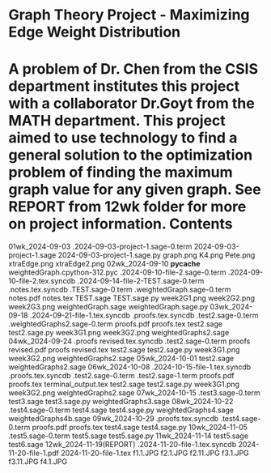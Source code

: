 Graph Theory Project - Maximizing Edge Weight Distribution
======================================================================
A problem of Dr. Chen from the CSIS department institutes this project with a collaborator 
Dr.Goyt from the MATH department. This project aimed to use technology to find a general
solution to the optimization problem of finding the maximum graph value for any given graph.
See REPORT from 12wk folder for more on project information.
Contents
======================================================================
01wk_2024-09-03
  .2024-09-03-project-1.sage-0.term
  2024-09-03-project-1.sage
  2024-09-03-project-1.sage.py
  graph.png
  K4.png
  Pete.png
  xtraEdge.png
  xtraEdge2.png
02wk_2024-09-10
  __pycache__
    weightedGraph.cpython-312.pyc
  .2024-09-10-file-2.sage-0.term
  .2024-09-10-file-2.tex.syncdb
  .2024-09-14-file-2-TEST.sage-0.term
  .notes.tex.syncdb
  .TEST.sage-0.term
  .weightedGraph.sage-0.term
  notes.pdf
  notes.tex
  TEST.sage
  TEST.sage.py
  week2G1.png
  week2G2.png
  week2G3.png
  weightedGraph.sage
  weightedGraph.sage.py
03wk_2024-09-18
  .2024-09-21-file-1.tex.syncdb
  .proofs.tex.syncdb
  .test2.sage-0.term
  .weightedGraphs2.sage-0.term
  proofs.pdf
  proofs.tex
  test2.sage
  test2.sage.py
  week3G1.png
  week3G2.png
  weightedGraphs2.sage
04wk_2024-09-24
  .proofs revised.tex.syncdb
  .test2.sage-0.term
  proofs revised.pdf
  proofs revised.tex
  test2.sage
  test2.sage.py
  week3G1.png
  week3G2.png
  weightedGraphs2.sage
05wk_2024-10-01
  test2.sage
  weightedGraphs2.sage
06wk_2024-10-08
  .2024-10-15-file-1.tex.syncdb
  .proofs.tex.syncdb
  .test2.sage-0.term
  .test2.sage-1.term
  proofs.pdf
  proofs.tex
  terminal_output.tex
  test2.sage
  test2.sage.py
  week3G1.png
  week3G2.png
  weightedGraphs2.sage
07wk_2024-10-15
  .test3.sage-0.term
  test3.sage
  test3.sage.py
  weightedGraphs3.sage
08wk_2024-10-22
  .test4.sage-0.term
  test4.sage
  test4.sage.py
  weightedGraphs4.sage
  weightedGraphs4b.sage
09wk_2024-10-29
  .proofs.tex.syncdb
  .test4.sage-0.term
  proofs.pdf
  proofs.tex
  test4.sage
  test4.sage.py
10wk_2024-11-05
  .test5.sage-0.term
  test5.sage
  test5.sage.py
11wk_2024-11-14
  test5.sage
  test6.sage
12wk_2024-11-19(REPORT)
  .2024-11-20-file-1.tex.syncdb
  2024-11-20-file-1.pdf
  2024-11-20-file-1.tex
  f1.1.JPG
  f2.1.JPG
  f2.11.JPG
  f3.1.JPG
  f3.11.JPG
  f4.1.JPG
